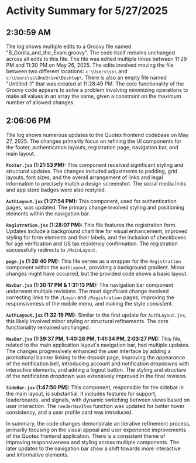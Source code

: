 # Activity Summary for 5/27/2025

## 2:30:59 AM
The log shows multiple edits to a Groovy file named "B_Gorilla_and_the_Exam.groovy".  The code itself remains unchanged across all edits to this file.  The file was edited multiple times between 11:29 PM and 11:30 PM on May 26, 2025. The edits involved moving the file between two different locations:  `c:\Users\ss\` and `c:\Users\ss\OneDrive\Desktop\`. There is also an empty file named "Untitled-1" that was created at 11:28:49 PM.  The core functionality of the Groovy code appears to solve a problem involving minimizing operations to make all values in an array the same, given a constraint on the maximum number of allowed changes.


## 2:06:06 PM
The log shows numerous updates to the Quotex frontend codebase on May 27, 2025.  The changes primarily focus on refining the UI components for the footer, authentication layouts, registration page, navigation bar, and main layout.

**`Footer.jsx` (1:21:53 PM):** This component received significant styling and structural updates. The changes included adjustments to padding, grid layouts, font sizes, and the overall arrangement of links and legal information to precisely match a design screenshot.  The social media links and app store badges were also restyled.

**`AuthLayout.jsx` (1:27:54 PM):** This component, used for authentication pages, was updated.  The primary change involved styling and positioning elements within the navigation bar.

**`Registration.jsx` (1:28:07 PM):** This file features the registration form. Updates include a background chart line for visual enhancement, improved styling for form elements and their labels, and the inclusion of checkboxes for age verification and US tax residency confirmation. The registration successfully redirects to `/MainLayout`.

**`page.js` (1:28:40 PM):**  This file serves as a wrapper for the `Registration` component within the `AuthLayout`, providing a background gradient.  Minor changes might have occurred, but the provided code shows a basic layout.

**`Navbar.jsx` (1:30:17 PM & 1:31:13 PM):** The navigation bar component underwent multiple revisions.  The most significant change involved correcting links to the `/Login` and `/Registration` pages, improving the responsiveness of the mobile menu, and making the style consistent.

**`AuthLayout.jsx` (1:32:19 PM):** Similar to the first update for `AuthLayout.jsx`, this likely involved minor styling or structural refinements.  The core functionality remained unchanged.

**`NavBar.jsx` (1:39:37 PM, 1:40:26 PM, 1:41:34 PM, 2:03:27 PM):** This file, related to the main application layout's navigation bar, had multiple updates.  The changes progressively enhanced the user interface by adding a promotional banner linking to the deposit page, improving the appearance of the notification bell, introducing account and notification dropdowns with interactive elements, and adding a logout button.  The styling and structure of the notification dropdown was extensively improved in the final revision.

**`SideBar.jsx` (1:47:50 PM):** This component, responsible for the sidebar in the main layout, is substantial.  It includes features for support, leaderboards, and signals, with dynamic switching between views based on user interaction. The `renderNavItem` function was updated for better hover consistency, and a user profile card was introduced.

In summary, the code changes demonstrate an iterative refinement process, primarily focusing on the visual appeal and user experience improvements of the Quotex frontend application.  There is a consistent theme of improving responsiveness and styling across multiple components.  The later updates to the navigation bar show a shift towards more interactive and informative elements.
